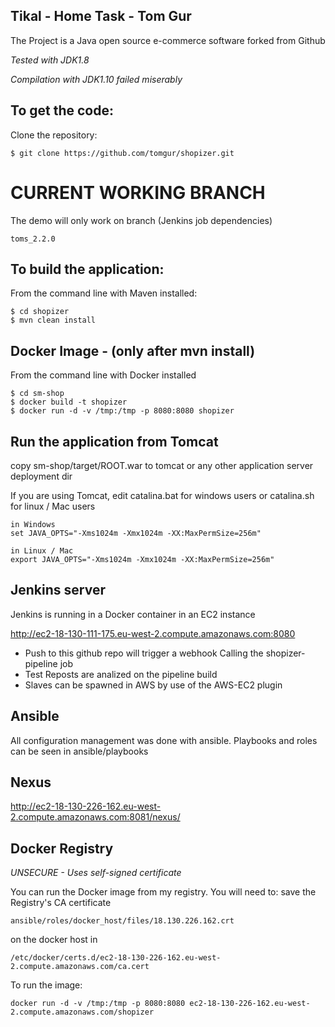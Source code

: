 Tikal - Home Task - Tom Gur
-------------------

The Project is a Java open source e-commerce software forked from Github

*Tested with JDK1.8*

*Compilation with JDK1.10 failed miserably*


To get the code:
-------------------
Clone the repository:
    
    $ git clone https://github.com/tomgur/shopizer.git

# CURRENT WORKING BRANCH
The demo will only work on branch (Jenkins job dependencies)

    toms_2.2.0

To build the application:
-------------------	
From the command line with Maven installed:

	$ cd shopizer
	$ mvn clean install
	
Docker Image - (only after mvn install)
------------
From the command line with Docker installed

    $ cd sm-shop
    $ docker build -t shopizer
    $ docker run -d -v /tmp:/tmp -p 8080:8080 shopizer
    
    
	
Run the application from Tomcat 
-------------------
copy sm-shop/target/ROOT.war to tomcat or any other application server deployment dir

If you are using Tomcat, edit catalina.bat for windows users or catalina.sh for linux / Mac users

	in Windows
	set JAVA_OPTS="-Xms1024m -Xmx1024m -XX:MaxPermSize=256m" 
	
	in Linux / Mac
	export JAVA_OPTS="-Xms1024m -Xmx1024m -XX:MaxPermSize=256m" 

Jenkins server
---------------
Jenkins is running in a Docker container in an EC2 instance

http://ec2-18-130-111-175.eu-west-2.compute.amazonaws.com:8080

* Push to this github repo will trigger a webhook 
Calling the shopizer-pipeline job
* Test Reposts are analized on the pipeline build
* Slaves can be spawned in AWS by use of the AWS-EC2 plugin 

Ansible
-------
All configuration management was done with ansible. Playbooks and roles can be seen in ansible/playbooks

Nexus
-----
http://ec2-18-130-226-162.eu-west-2.compute.amazonaws.com:8081/nexus/

Docker Registry
----------------
*UNSECURE - Uses self-signed certificate*

You can run the Docker image from my registry. You will need to:
save the Registry's CA certificate

    ansible/roles/docker_host/files/18.130.226.162.crt 

on the docker host in 

    /etc/docker/certs.d/ec2-18-130-226-162.eu-west-2.compute.amazonaws.com/ca.cert

To run the image:
    
    docker run -d -v /tmp:/tmp -p 8080:8080 ec2-18-130-226-162.eu-west-2.compute.amazonaws.com/shopizer

